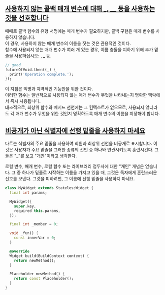 ## [사용하지 않는 콜백 매개 변수에 대해 \_, \_\_ 등을 사용하는 것을 선호합니다](https://dart.dev/effective-dart/style#prefer-using-_-__-etc-for-unused-callback-parameters)

때때로 콜백 함수의 유형 서명에는 매개 변수가 필요하지만, 콜백 구현은 매개 변수를 사용하지 않습니다.  
이 경우, 사용하지 않는 매개 변수의 이름을 짓는 것은 관용적인 것이다.  
함수에 사용되지 않는 매개 변수가 여러 개 있는 경우, 이름 충돌을 피하기 위해 추가 밑줄을 사용하십시오: **, \_** 등.

```dart
// good
futureOfVoid.then((_) {
  print('Operation complete.');
});
```

이 지침은 익명과 지역적인 기능만을 위한 것이다.  
이러한 함수는 일반적으로 사용되지 않는 매개 변수가 무엇을 나타내는지 명확한 맥락에서 즉시 사용됩니다.  
대조적으로, 최상위 함수와 메서드 선언에는 그 컨텍스트가 없으므로, 사용되지 않더라도 각 매개 변수가 무엇을 위한 것인지 명확하도록 매개 변수의 이름을 지정해야 합니다.

## [비공개가 아닌 식별자에 선행 밑줄을 사용하지 마세요](https://dart.dev/effective-dart/style#dont-use-a-leading-underscore-for-identifiers-that-arent-private)

다트는 식별자의 주요 밑줄을 사용하여 회원과 최상위 선언을 비공개로 표시합니다. 이것은 사용자가 주요 밑줄을 그러한 종류의 선언 중 하나와 연관시키도록 훈련시킨다. 그들은 "\_"를 보고 "개인"이라고 생각한다.

로컬 변수, 매개 변수, 로컬 함수 또는 라이브러리 접두사에 대한 "개인" 개념은 없습니다. 그 중 하나가 밑줄로 시작하는 이름을 가지고 있을 때, 그것은 독자에게 혼란스러운 신호를 보낸다. 그것을 피하려면, 그 이름에 선행 밑줄을 사용하지 마세요.

```dart
class MyWidget extends StatelessWidget {
  final int params;

  MyWidget({
    super.key,
    required this.params,
  });

  final int _member = 0;

  void _fun() {
    const innerVar = 0;
  }

  @override
  Widget build(BuildContext context) {
    return newMethod();
  }

  Placeholder newMethod() {
    return const Placeholder();
  }
}
```
